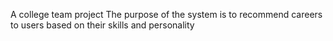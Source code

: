 A college team project 
The purpose of the system is to recommend careers to users based on their skills and personality
